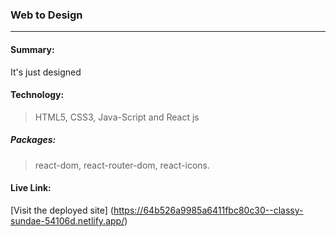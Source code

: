 ### Web to Design
***
#### Summary:
It's just designed
#### Technology:
>HTML5, CSS3, Java-Script and React js

##### Packages:
>react-dom, react-router-dom, react-icons.
#### Live Link:
[Visit the deployed site] (https://64b526a9985a6411fbc80c30--classy-sundae-54106d.netlify.app/)
